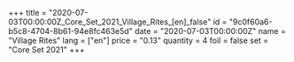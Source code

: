 +++
title = "2020-07-03T00:00:00Z_Core_Set_2021_Village_Rites_[en]_false"
id = "9c0f60a6-b5c8-4704-8b61-94e8fc463e5d"
date = "2020-07-03T00:00:00Z"
name = "Village Rites"
lang = ["en"]
price = "0.13"
quantity = 4
foil = false
set = "Core Set 2021"
+++
